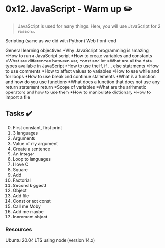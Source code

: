# 0x12. JavaScript - Warm up :pencil2:

> JavaScript is used for many things. Here, you will use JavaScript for 2 reasons:

Scripting (same as we did with Python)
Web front-end

General learning objectives
*Why JavaScript programming is amazing
*How to run a JavaScript script
*How to create variables and constants
*What are differences between var, const and let
*What are all the data types available in JavaScript
*How to use the if, if ... else statements
*How to use comments
*How to affect values to variables
*How to use while and for loops
*How to use break and continue statements
*What is a function and how do you use functions
*What does a function that does not use any return statement return
*Scope of variables
*What are the arithmetic operators and how to use them
*How to manipulate dictionary
*How to import a file

## Tasks :heavy_check_mark:
0. First constant, first print
1. 3 languages
2. Arguments
3. Value of my argument
4. Create a sentence
5. An Integer
6. Loop to languages
7. I love C
8. Square
9. Add
10. Factorial
11. Second biggest!
12. Object
13. Add file
14. Const or not const
15. Call me Moby
16. Add me maybe
17. Increment object

### Resources
Ubuntu 20.04 LTS using node (version 14.x)

